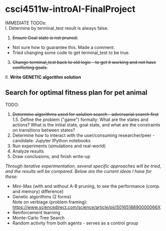 # csci4511w-introAI-FinalProject

IMMEDIATE TODOs:  
I. Determine by terminal_test result is always false.  
1. ~~Ensure Goal state is not pruned.~~
  - Not sure how to guarantee this. Made a comment.
  - Tried changing some code to get terminal_test to be true.
3. ~~Change terminal_test back to old logic - to get it working and not have conflicting goals.~~

II. **Write GENETIC algorithm solution**

## Search for optimal fitness plan for pet animal

TODO:
1. ~~Determine algorithms used for solution search - adversarial search first~~  
1.5. Define the problem ("game") formally: What are the states and actions? What is the initial state, goal state, and what are the constraints on transitions between states?
2. Determine how to interact with the user/consuming researcher/peer - candidate: Jupyter IPython notebooks
3. Run experiments (simulations and real-world)
4. Analyze results
5. Draw conclusions, and finish write-up

*Through iterative experimentation, several specific approaches will be tried, and the results will be compared. Below are the current ideas I have for these:*
- Mini-Max (with and without A-B pruning, to see the performance (comp. and memory) difference)
- Genetic algorithms (2 forms)  
Note on verbiage (problem framing): https://www.sciencedirect.com/science/article/pii/S016518890000066X
- Reinforcement learning
- Monte-Carlo Tree Search
- Random activity from both agents - serves as a control group
